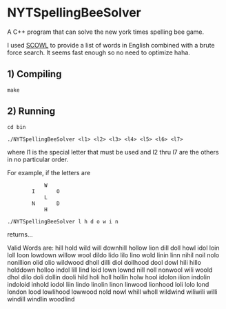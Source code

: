 # NYTSpellingBeeSolver
A C++ program that can solve the new york times spelling bee game.

I used [SCOWL](http://wordlist.aspell.net/) to provide a list of words in English combined with a brute force search. It seems fast enough so no need to optimize haha.

## 1) Compiling
`make`

## 2) Running
`cd bin`

`./NYTSpellingBeeSolver <l1> <l2> <l3> <l4> <l5> <l6> <l7>`

where l1 is the special letter that must be used and l2 thru l7 are the others in no particular order.

For example, if the letters are

                W
            I       O
                L
            N       D
                H

`./NYTSpellingBeeSolver l h d o w i n`

returns...

Valid Words are: 
hill
hold
wild
will
downhill
hollow
lion
dill
doll
howl
idol
loin
loll
loon
lowdown
willow
wool
dildo
lido
lilo
lino
wold
linin
linn
nihil
noil
nolo
nonillion
olid
olio
wildwood
dholl
dilli
diol
dollhood
dool
dowl
hili
hillo
holddown
holloo
indol
lill
lind
loid
lown
lownd
nill
noll
nonwool
wili
woold
dhol
dilo
doli
dollin
dooli
hild
holi
holl
hollin
holw
hool
idolon
ilion
indolin
indoloid
inhold
iodol
liin
lindo
linolin
linon
linwood
lionhood
loli
lolo
lond
london
lood
lowlihood
lowwood
nold
nowl
whill
wholl
wildwind
wiliwili
willi
windill
windlin
woodlind
